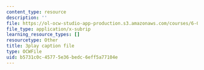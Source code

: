```yaml
---
content_type: resource
description: ''
file: https://ol-ocw-studio-app-production.s3.amazonaws.com/courses/6-01sc-introduction-to-electrical-engineering-and-computer-science-i-spring-2011/b5731c0c45775e36bedc6eff5a77104e_J09o6QRVsfw.vtt
file_type: application/x-subrip
learning_resource_types: []
resourcetype: Other
title: 3play caption file
type: OCWFile
uid: b5731c0c-4577-5e36-bedc-6eff5a77104e
---
```

